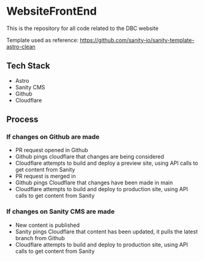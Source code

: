 # WebsiteFrontEnd

This is the repository for all code related to the DBC website

Template used as reference: https://github.com/sanity-io/sanity-template-astro-clean

## Tech Stack

- Astro
- Sanity CMS
- Github
- Cloudflare

## Process

### If changes on Github are made

- PR request opened in Github
- Github pings cloudflare that changes are being considered
- Cloudflare attempts to build and deploy a preview site, using API calls to get content from Sanity
- PR request is merged in
- Github pings Cloudflare that changes have been made in main
- Cloudflare attempts to build and deploy to production site, using API calls to get content from Sanity

### If changes on Sanity CMS are made

- New content is published
- Sanity pings Cloudflare that content has been updated, it pulls the latest branch from Github
- Cloudflare attempts to build and deploy to production site, using API calls to get content from Sanity
